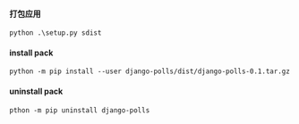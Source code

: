 #### 打包应用
```shell
python .\setup.py sdist
```

#### install pack
```shell
python -m pip install --user django-polls/dist/django-polls-0.1.tar.gz
```

#### uninstall pack
```shell
pthon -m pip uninstall django-polls
```
